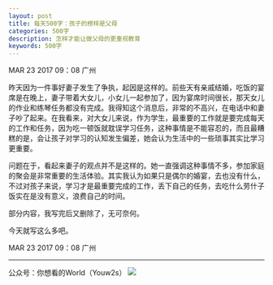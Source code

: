 ```yaml
---
layout: post
title: 每天500字：孩子的榜样是父母
categories: 500字
description: 怎样才能让做父母的更重视教育
keywords: 500字
---
```


MAR 23 2017  09：08 广州

昨天因为一件事好妻子发生了争执，起因是这样的。前些天有亲戚结婚，吃饭的宴席是在晚上，妻子带着大女儿，小女儿一起参加了，因为宴席时间很长，那天女儿的作业和练琴任务都没有完成。我得知这个消息后，非常的不高兴，在电话中和妻子吵了起来。在我看来，对大女儿来说，作为学生，最重要的工作就是要完成每天的工作和任务，因为吃一顿饭就耽误学习任务，这种事情是不能容忍的，而且最糟糕的是，会让孩子对学习的认知发生偏差，她会认为生活中的一些琐事其实比学习更重要。

问题在于，看起来妻子的观点并不是这样的。她一直强调这种事情不多，参加家庭的聚会是非常重要的生活体验。其实我认为如果只是偶尔的婚宴，去也没有什么，不过对孩子来说，学习才是最重要完成的工作，丢下自己的任务，去吃什么劳什子饭实在是没有意义，浪费自己的时间。

部分内容，我写完后又删除了，无可奈何。

今天就写这么多吧。

MAR 23 2017  09：08 广州

---- 
公众号：你想看的World（Youw2s）
![][image-1]

[image-1]:	http://upload-images.jianshu.io/upload_images/3342594-dca1f89eba3e50ca.jpg?imageMogr2/auto-orient/strip%7CimageView2/2/w/1240